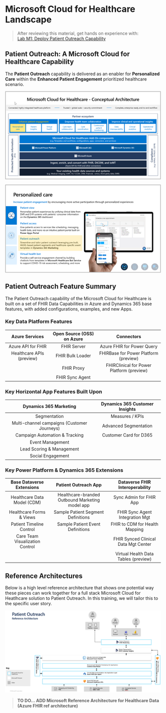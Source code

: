 # Microsoft Cloud for Healthcare Landscape
> After reviewing this material, get hands on experience with:<br>
[Lab M1: Deploy Patient Outreach Capability](./Lab_M1)

## Patient Outreach: A Microsoft Cloud for Healthcare Capability

The **Patient Outreach** capability is delivered as an enabler for **Personalized Care** within the **Enhanced Patient Engagement** prioritized healthcare scenario.

![Microsoft Cloud for Healthcare Conceptual Architecture](./MC4H_Ecosystem_PersonalizedCare.png)

![Personalized Care Capabilities including Patient Outreach](./PersonalizedCare_Capabilities.png)

## Patient Outreach Feature Summary

The Patient Outreach capability of the Microsoft Cloud for Healthcare is built on a set of FHIR Data Capabilities in Azure and Dynamics 365 base features, with added configurations, examples, and new Apps. 

### Key Data Platform Features
| **Azure Services** | **Open Source (OSS) on Azure** | **Connectors** |
| :---: | :---: | :---: |
| Azure API for FHIR | FHIR Server | Azure FHIR for Power Query |
| Healthcare APIs (preview) | FHIR Bulk Loader | FHIRBase for Power Platform (preview) |
| | FHIR Proxy | FHIRClinical for Power Platform (preview) |
| | FHIR Sync Agent | |

### Key Horizontal App Features Built Upon
| **Dynamics 365 Marketing** | **Dynamics 365 Customer Insights** |
| :---: | :---: | 
| Segmentation | Measures / KPIs |
| Multi-channel campaigns (Customer Journeys) | Advanced Segmentation |
| Campaign Automation & Tracking | Customer Card for D365 |
|Event Management | |
| Lead Scoring & Management | |
| Social Engagement| |

### Key Power Platform & Dynamics 365 Extensions
| **Base Dataverse Extensions** | **Patient Outreach App** | **Dataverse FHIR Interoperability** |
| :---: | :---: | :---: |
| Healthcare Data Model (CDM) | Healthcare-branded Outbound Marketing model app | Sync Admin for FHIR App | 
| Healthcare Forms & Views | Sample Patient Segment Definitions | FHIR Sync Agent Integration Mgt | 
| Patient Timeline Control | Sample Patient Event Definitions | FHIR to CDM for Health Mapping | 
| Care Team Visualization Control  | | FHIR Synced Clinical Data Mgt Center |
| | | Virtual Health Data Tables (preview) |



## Reference Architectures

Below is a high level reference architecture that shows one potential way these pieces can work together for a full stack Microsoft Cloud for Heatlhcare solution to Patient Outreach. In this training, we will tailor this to the specific user story. 

![Patient Outreach Reference Architecture](./PatientOutreach_RefArchitecture.png)

> **TO DO... ADD Microsoft Reference Architecture for Healthcare Data (Azure FHIR ref architecture)**